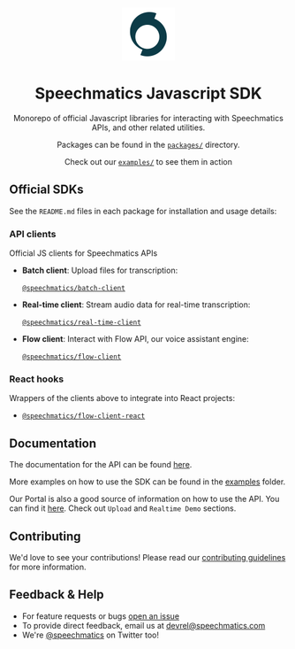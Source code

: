 
<p align="center">
  <br/>
  <img src="./assets/logo.svg"/>
  <h1 align="center">Speechmatics Javascript SDK</h1>
  <p align="center">Monorepo of official Javascript libraries for interacting with Speechmatics APIs, and other related utilities.</p>
  <p align="center">Packages can be found in the <a href="/packages"><code>packages/</code></a> directory.
  <p align="center">Check out our <a href="/examples"><code>examples/</code></a> to see them in action
</p>

## Official SDKs

See the `README.md` files in each package for installation and usage details:

### API clients

Official JS clients for Speechmatics APIs

- **Batch client**: Upload files for transcription:
  
  [`@speechmatics/batch-client`](./packages/batch-client)
- **Real-time client**: Stream audio data for real-time transcription:
  
  [`@speechmatics/real-time-client`](./packages/real-time-client)
- **Flow client**: Interact with Flow API, our voice assistant engine:
  
  [`@speechmatics/flow-client`](./packages/flow-client)

### React hooks

Wrappers of the clients above to integrate into React projects:

- [`@speechmatics/flow-client-react`](./packages/flow-client-react)

## Documentation

The documentation for the API can be found [here](https://docs.speechmatics.com/).

More examples on how to use the SDK can be found in the [examples](./examples) folder.

Our Portal is also a good source of information on how to use the API. You can find it [here](https://portal.speechmatics.com/). Check out `Upload` and `Realtime Demo` sections.

## Contributing

We'd love to see your contributions! Please read our [contributing guidelines](./CONTRIBUTING.md) for more information.

## Feedback & Help

- For feature requests or bugs [open an issue](https://github.com/speechmatics/speechmatics-js-sdk/issues/new) 
- To provide direct feedback, email us at [devrel@speechmatics.com](mailto:devrel@speechmatics.com)
- We're [@speechmatics](https://twitter.com/Speechmatics) on Twitter too!